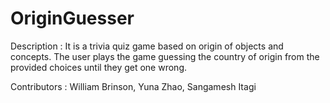 # OriginGuesser

Description : It is a trivia quiz game based on origin of objects and concepts. The user plays the game guessing the country of origin from the provided choices until they get one wrong.

Contributors : William Brinson, Yuna Zhao, Sangamesh Itagi
